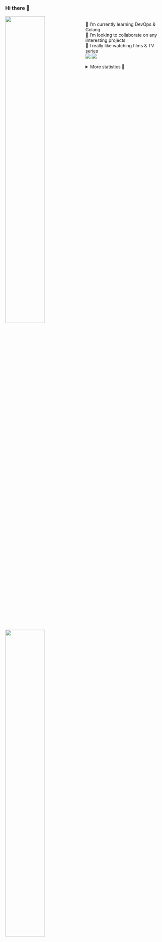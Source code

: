 ### Hi there 👋


[<img align="left" width="50%" src="https://github-readme-stats.vercel.app/api?username=rufusnufus&hide=issues&show_icons=true&count_private=true&theme=transparent&title_color=FF6F40&text_color=FBF9F8&icon_color=F48242&hide_border=true&hide_title=true#gh-dark-mode-only">](https://metrics.lecoq.io/rufusnufus#gh-dark-mode-only)
[<img align="left" width="50%" src="https://github-readme-stats.vercel.app/api?username=rufusnufus&hide=issues&show_icons=true&count_private=true&theme=transparent&title_color=FF6533&text_color=4D4644&icon_color=FF8038&hide_border=true&hide_title=true#gh-light-mode-only">](https://metrics.lecoq.io/rufusnufus#gh-light-mode-only)

<p>
  <br>
  🌱 I’m currently learning DevOps & Golang</br>
  👯 I’m looking to collaborate on any interesting projects</br>
  🎥 I really like watching films & TV series</br>
  <a href="https://linkedin.com/in/rufusnufus"><img src="https://img.shields.io/badge/linkedin-0077B5.svg?style=for-the-badge&logo=linkedin&logoColor=white"/></a>
  <a href="https://t.me/rufusnufus"><img src="https://img.shields.io/badge/-telegram-black?style=for-the-badge&color=blue&logo=telegram"/></a>
</p>

<p text-align="left">
<details>
  <summary>More statistics 👀</summary><br/>

<!--START_SECTION:waka-->
![Code Time](http://img.shields.io/badge/Code%20Time-764%20hrs%2047%20mins-blue)

![Profile Views](http://img.shields.io/badge/Profile%20Views-2-blue)

**I'm an Early 🐤** 

```text
🌞 Morning                5865 commits        █████░░░░░░░░░░░░░░░░░░░░   20.63 % 
🌆 Daytime                16680 commits       ███████████████░░░░░░░░░░   58.67 % 
🌃 Evening                5262 commits        █████░░░░░░░░░░░░░░░░░░░░   18.51 % 
🌙 Night                  624 commits         █░░░░░░░░░░░░░░░░░░░░░░░░   02.19 % 
```
📅 **I'm Most Productive on Wednesday** 

```text
Monday                   5937 commits        █████░░░░░░░░░░░░░░░░░░░░   20.88 % 
Tuesday                  4808 commits        ████░░░░░░░░░░░░░░░░░░░░░   16.91 % 
Wednesday                6229 commits        █████░░░░░░░░░░░░░░░░░░░░   21.91 % 
Thursday                 5197 commits        █████░░░░░░░░░░░░░░░░░░░░   18.28 % 
Friday                   4994 commits        ████░░░░░░░░░░░░░░░░░░░░░   17.57 % 
Saturday                 756 commits         █░░░░░░░░░░░░░░░░░░░░░░░░   02.66 % 
Sunday                   510 commits         ░░░░░░░░░░░░░░░░░░░░░░░░░   01.79 % 
```


📊 **This Week I Spent My Time On** 

```text
💬 Programming Languages: 
No Activity Tracked This Week

🔥 Editors: 
No Activity Tracked This Week
```

**I Mostly Code in Go** 

```text
Go                       18 repos            ████░░░░░░░░░░░░░░░░░░░░░   18.00 % 
Python                   15 repos            ████░░░░░░░░░░░░░░░░░░░░░   15.00 % 
Smarty                   5 repos             █░░░░░░░░░░░░░░░░░░░░░░░░   05.00 % 
Shell                    3 repos             █░░░░░░░░░░░░░░░░░░░░░░░░   03.00 % 
Kotlin                   2 repos             ░░░░░░░░░░░░░░░░░░░░░░░░░   02.00 % 
```




 Last Updated on 19/05/2024 01:00:00 UTC
<!--END_SECTION:waka-->

</details>
</p>
